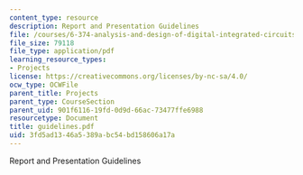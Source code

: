 ```yaml
---
content_type: resource
description: Report and Presentation Guidelines
file: /courses/6-374-analysis-and-design-of-digital-integrated-circuits-fall-2003/3fd5ad1346a5389abc54bd158606a17a_guidelines.pdf
file_size: 79118
file_type: application/pdf
learning_resource_types:
- Projects
license: https://creativecommons.org/licenses/by-nc-sa/4.0/
ocw_type: OCWFile
parent_title: Projects
parent_type: CourseSection
parent_uid: 901f6116-19fd-0d9d-66ac-73477ffe6988
resourcetype: Document
title: guidelines.pdf
uid: 3fd5ad13-46a5-389a-bc54-bd158606a17a
---
```

Report and Presentation Guidelines